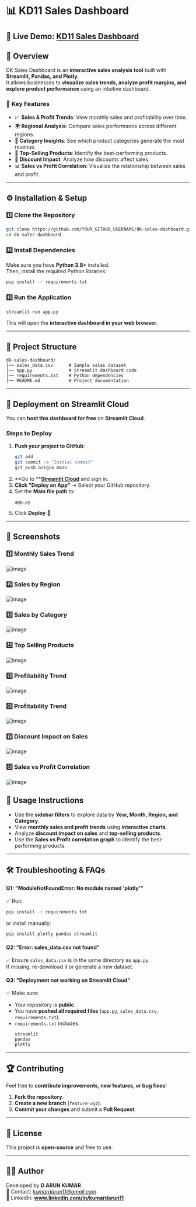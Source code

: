# 📊 KD11 Sales Dashboard
## 🔗 **Live Demo:** [KD11 Sales Dashboard](https://dksalesdashboard.streamlit.app/)
## 🚀 Overview

DK Sales Dashboard is an **interactive sales analysis tool** built with **Streamlit, Pandas, and Plotly**.\
It allows businesses to **visualize sales trends, analyze profit margins, and explore product performance** using an intuitive dashboard.

### 🎯 **Key Features**

- 📈 **Sales & Profit Trends**: View monthly sales and profitability over time.
- 🌍 **Regional Analysis**: Compare sales performance across different regions.
- 📂 **Category Insights**: See which product categories generate the most revenue.
- 🛒 **Top-Selling Products**: Identify the best-performing products.
- 🔖 **Discount Impact**: Analyze how discounts affect sales.
- 📊 **Sales vs Profit Correlation**: Visualize the relationship between sales and profit.

---

## ⚙️ **Installation & Setup**

### **1️⃣ Clone the Repository**

```sh
git clone https://github.com/YOUR_GITHUB_USERNAME/dk-sales-dashboard.git
cd dk-sales-dashboard
```

### **2️⃣ Install Dependencies**

Make sure you have **Python 3.8+** installed.\
Then, install the required Python libraries:

```sh
pip install -r requirements.txt
```

### **3️⃣ Run the Application**

```sh
streamlit run app.py
```

This will open the **interactive dashboard in your web browser**.

---

## 📂 **Project Structure**

```
dk-sales-dashboard/
│── sales_data.csv      # Sample sales dataset
│── app.py              # Streamlit dashboard code
│── requirements.txt    # Python dependencies
│── README.md           # Project documentation
```

---

## 🚀 **Deployment on Streamlit Cloud**

You can **host this dashboard for free** on **Streamlit Cloud**.

### **Steps to Deploy**

1. **Push your project to GitHub**:
   ```sh
   git add .
   git commit -m "Initial commit"
   git push origin main
   ```
2. **Go to **[**Streamlit Cloud**](https://share.streamlit.io/) and sign in.
3. **Click "Deploy an App"** → Select your GitHub repository.
4. Set the **Main file path** to:
   ```
   app.py
   ```
5. Click **Deploy** 🎉.

---

## 🎥 **Screenshots**

### 1️⃣ Monthly Sales Trend

![image](https://github.com/user-attachments/assets/12eda9a4-9a9b-418b-a9b5-5a64fdac91df)

### 2️⃣ Sales by Region

![image](https://github.com/user-attachments/assets/5bd52757-df77-433f-95e3-8576e336e1dd)

### 3️⃣ Sales by Category

![image](https://github.com/user-attachments/assets/0518375c-417e-4007-87cc-2f9410c55a36)

### 4️⃣ Top Selling Products

![image](https://github.com/user-attachments/assets/fde4ea02-d0fb-4469-a81e-4cc77ff214a4)

### 5️⃣ Profitability Trend

![image](https://github.com/user-attachments/assets/9f6ef55d-9a80-4a15-bf56-09fdd23c9b20)

### 6️⃣ Profitability Trend

![image](https://github.com/user-attachments/assets/d0e79aec-d67e-45f5-b041-019071afba0e)

### 7️⃣ Discount Impact on Sales

![image](https://github.com/user-attachments/assets/e980829f-400e-461f-9f8e-63c6215308d4)

### 8️⃣ Sales vs Profit Correlation

![image](https://github.com/user-attachments/assets/613563cf-19cd-46c9-84d5-28b21cf67dc4)


## 🎯 **Usage Instructions**

- Use the **sidebar filters** to explore data by **Year, Month, Region, and Category**.
- View **monthly sales and profit trends** using **interactive charts**.
- Analyze **discount impact on sales** and **top-selling products**.
- Use the **Sales vs Profit correlation graph** to identify the best-performing products.

---

## 🛠 **Troubleshooting & FAQs**

#### **Q1: "ModuleNotFoundError: No module named 'plotly'"**

✅ Run:

```sh
pip install -r requirements.txt
```

or install manually:

```sh
pip install plotly pandas streamlit
```

#### **Q2: "Error: sales\_data.csv not found"**

✅ Ensure `sales_data.csv` is in the same directory as `app.py`.\
If missing, re-download it or generate a new dataset.

#### **Q3: "Deployment not working on Streamlit Cloud"**

✅ Make sure:

- Your repository is **public**.
- You have **pushed all required files** (`app.py`, `sales_data.csv`, `requirements.txt`).
- `requirements.txt` includes:
  ```
  streamlit
  pandas
  plotly
  ```

---

## 🏆 **Contributing**

Feel free to **contribute improvements, new features, or bug fixes**!

1. **Fork the repository**.
2. **Create a new branch** (`feature-xyz`).
3. **Commit your changes** and submit a **Pull Request**.

---

## 📜 **License**

This project is **open-source** and free to use.

---

## 👨‍💻 **Author**

Developed by **D ARUN KUMAR**\
📧 Contact: [*kumardarun11@gmail.com*](mailto\:kumardarun11@gmail.com)\
🔗 LinkedIn: **www.linkedin.com/in/kumardarun11**

